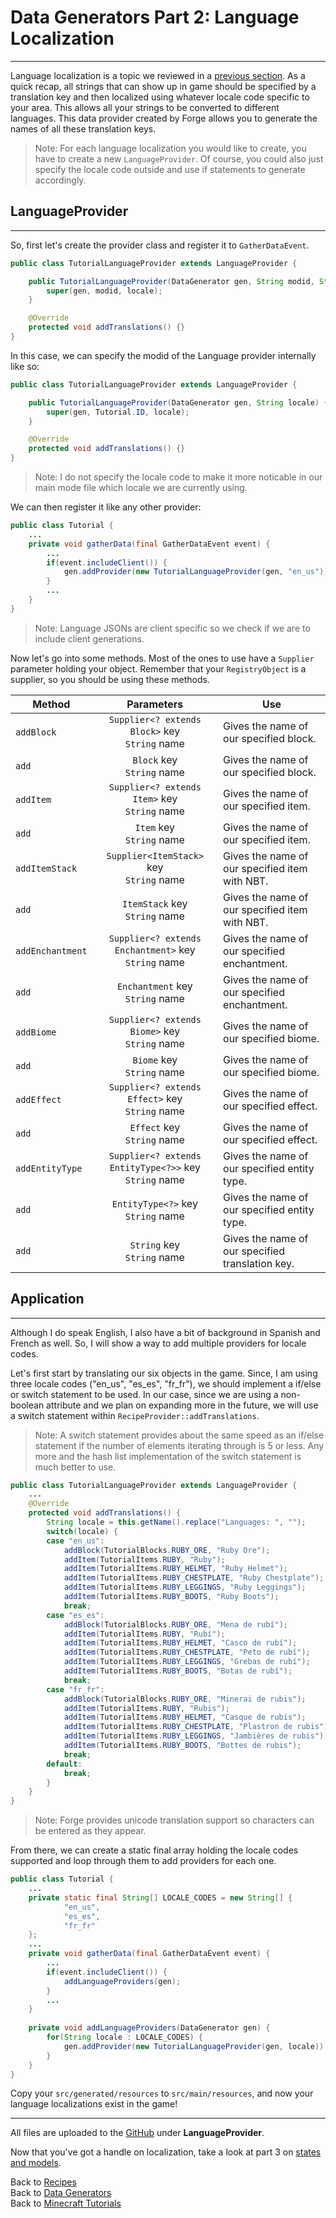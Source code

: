 # <a name="lang"></a>Data Generators Part 2: Language Localization
---

Language localization is a topic we reviewed in a [previous section](../basic/items#language-localization). As a quick recap, all strings that can show up in game should be specified by a translation key and then localized using whatever locale code specific to your area. This allows all your strings to be converted to different languages. This data provider created by Forge allows you to generate the names of all these translation keys.

> Note: For each language localization you would like to create, you have to create a new `LanguageProvider`. Of course, you could also just specify the locale code outside and use if statements to generate accordingly.

## <a name="recipeprovider"></a>LanguageProvider
---

So, first let's create the provider class and register it to `GatherDataEvent`.

```java
public class TutorialLanguageProvider extends LanguageProvider {

	public TutorialLanguageProvider(DataGenerator gen, String modid, String locale) {
		super(gen, modid, locale);
	}

	@Override
	protected void addTranslations() {}
}
```

In this case, we can specify the modid of the Language provider internally like so:

```java
public class TutorialLanguageProvider extends LanguageProvider {

	public TutorialLanguageProvider(DataGenerator gen, String locale) {
		super(gen, Tutorial.ID, locale);
	}

	@Override
	protected void addTranslations() {}
}
```

> Note: I do not specify the locale code to make it more noticable in our main mode file which locale we are currently using.

We can then register it like any other provider:

```java
public class Tutorial {
	...
	private void gatherData(final GatherDataEvent event) {
		...
		if(event.includeClient()) {
			gen.addProvider(new TutorialLanguageProvider(gen, "en_us"));
		}
		...
	}
}

```

> Note: Language JSONs are client specific so we check if we are to include client generations.

Now let's go into some methods. Most of the ones to use have a `Supplier` parameter holding your object. Remember that your `RegistryObject` is a supplier, so you should be using these methods.

Method | Parameters | Use
--- | :---: | ---
`addBlock` | `Supplier<? extends Block>` key<br>`String` name | Gives the name of our specified block.
`add` | `Block` key<br>`String` name |  Gives the name of our specified block.
`addItem` | `Supplier<? extends Item>` key<br>`String` name |  Gives the name of our specified item.
`add` | `Item` key<br>`String` name |  Gives the name of our specified item.
`addItemStack` | `Supplier<ItemStack>` key<br>`String` name |  Gives the name of our specified item with NBT.
`add` | `ItemStack` key<br>`String` name |  Gives the name of our specified item with NBT.
`addEnchantment` | `Supplier<? extends Enchantment>` key<br>`String` name |  Gives the name of our specified enchantment.
`add` | `Enchantment` key<br>`String` name |  Gives the name of our specified enchantment.
`addBiome` | `Supplier<? extends Biome>` key<br>`String` name |  Gives the name of our specified biome.
`add` | `Biome` key<br>`String` name |  Gives the name of our specified biome.
`addEffect` | `Supplier<? extends Effect>` key<br>`String` name |  Gives the name of our specified effect.
`add` | `Effect` key<br>`String` name |  Gives the name of our specified effect.
`addEntityType` | `Supplier<? extends EntityType<?>>` key<br>`String` name |  Gives the name of our specified entity type.
`add` | `EntityType<?>` key<br>`String` name |  Gives the name of our specified entity type.
`add` | `String` key<br>`String` name |  Gives the name of our specified translation key.

## <a name="application"></a>Application
---

Although I do speak English, I also have a bit of background in Spanish and French as well. So, I will show a way to add multiple providers for locale codes.

Let's first start by translating our six objects in the game. Since, I am using three locale codes ("en_us", "es_es", "fr_fr"), we should implement a if/else or switch statement to be used. In our case, since we are using a non-boolean attribute and we plan on expanding more in the future, we will use a switch statement within `RecipeProvider::addTranslations`.

> Note: A switch statement provides about the same speed as an if/else statement if the number of elements iterating through is 5 or less. Any more and the hash list implementation of the switch statement is much better to use.

```java
public class TutorialLanguageProvider extends LanguageProvider {
	...
	@Override
	protected void addTranslations() {
		String locale = this.getName().replace("Languages: ", "");
		switch(locale) {
		case "en_us":
			addBlock(TutorialBlocks.RUBY_ORE, "Ruby Ore");
			addItem(TutorialItems.RUBY, "Ruby");
			addItem(TutorialItems.RUBY_HELMET, "Ruby Helmet");
			addItem(TutorialItems.RUBY_CHESTPLATE, "Ruby Chestplate");
			addItem(TutorialItems.RUBY_LEGGINGS, "Ruby Leggings");
			addItem(TutorialItems.RUBY_BOOTS, "Ruby Boots");
			break;
		case "es_es":
			addBlock(TutorialBlocks.RUBY_ORE, "Mena de rubí");
			addItem(TutorialItems.RUBY, "Rubí");
			addItem(TutorialItems.RUBY_HELMET, "Casco de rubí");
			addItem(TutorialItems.RUBY_CHESTPLATE, "Peto de rubí");
			addItem(TutorialItems.RUBY_LEGGINGS, "Grebas de rubí");
			addItem(TutorialItems.RUBY_BOOTS, "Botas de rubí");
			break;
		case "fr_fr":
			addBlock(TutorialBlocks.RUBY_ORE, "Minerai de rubis");
			addItem(TutorialItems.RUBY, "Rubis");
			addItem(TutorialItems.RUBY_HELMET, "Casque de rubis");
			addItem(TutorialItems.RUBY_CHESTPLATE, "Plastron de rubis");
			addItem(TutorialItems.RUBY_LEGGINGS, "Jambières de rubis");
			addItem(TutorialItems.RUBY_BOOTS, "Bottes de rubis");
			break;
		default:
			break;
		}
	}
}
```

> Note: Forge provides unicode translation support so characters can be entered as they appear.

From there, we can create a static final array holding the locale codes supported and loop through them to add providers for each one.

```java
public class Tutorial {
	...
	private static final String[] LOCALE_CODES = new String[] {
			"en_us",
			"es_es",
			"fr_fr"
	};
	...	
	private void gatherData(final GatherDataEvent event) {
		...
		if(event.includeClient()) {
			addLanguageProviders(gen);
		}
		...
	}
	
	private void addLanguageProviders(DataGenerator gen) {
		for(String locale : LOCALE_CODES) {
			gen.addProvider(new TutorialLanguageProvider(gen, locale));
		}
	}
}
```

Copy your `src/generated/resources` to `src/main/resources`, and now your language localizations exist in the game!

---
All files are uploaded to the [GitHub](https://github.com/ChampionAsh5357/1.16.x-Minecraft-Tutorial/tree/1.16.1-32.0.61-web) under **LanguageProvider**.

Now that you've got a handle on localization, take a look at part 3 on [states and models](./models).

Back to [Recipes](./recipes)  
Back to [Data Generators](../../index#data-generators)  
Back to [Minecraft Tutorials](../../index)  